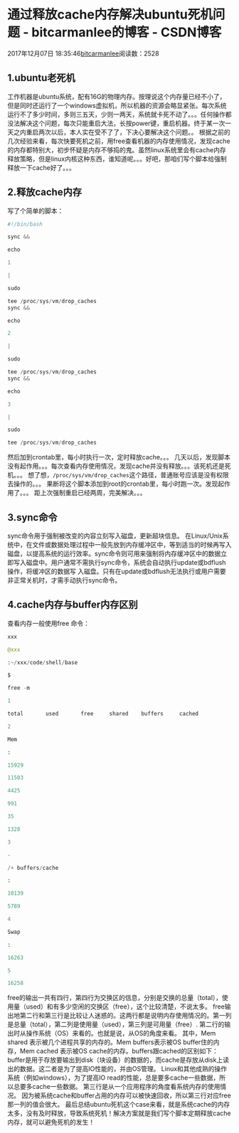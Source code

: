 
# 通过释放cache内存解决ubuntu死机问题 - bitcarmanlee的博客 - CSDN博客


2017年12月07日 18:35:46[bitcarmanlee](https://me.csdn.net/bitcarmanlee)阅读数：2528



## 1.ubuntu老死机
工作机器是ubuntu系统，配有16G的物理内存。按理说这个内存量已经不小了，但是同时还运行了一个windows虚拟机，所以机器的资源会略显紧张。每次系统运行不了多少时间，多则三五天，少则一两天，系统就卡死不动了。。。任何操作都没法解决这个问题，每次只能重启大法，长按power键，重启机器。终于某一次一天之内重启两次以后，本人实在受不了了，下决心要解决这个问题。。
根据之前的几次经验来看，每次快要死机之前，用free查看机器的内存使用情况，发现cache的内存都特别大，初步怀疑是内存不够捣的鬼。虽然linux系统里会有cache内存释放策略，但是linux内核这种东西，谁知道呢。。。好吧，那咱们写个脚本给强制释放一下cache好了。。。
## 2.释放cache内存
写了个简单的脚本：
```python
#!/bin/bash
```
```python
sync &&
```
```python
echo
```
```python
1
```
```python
|
```
```python
sudo
```
```python
tee /proc/sys/vm/drop_caches
sync &&
```
```python
echo
```
```python
2
```
```python
|
```
```python
sudo
```
```python
tee /proc/sys/vm/drop_caches
sync &&
```
```python
echo
```
```python
3
```
```python
|
```
```python
sudo
```
```python
tee /proc/sys/vm/drop_caches
```
然后加到crontab里，每小时执行一次，定时释放cache。。。
几天以后，发现脚本没有起作用。。。每次查看内存使用情况，发现cache并没有释放。。。该死机还是死机。。。
想了想，`/proc/sys/vm/drop_caches`这个路径，普通账号应该是没有权限去操作的。。。
果断将这个脚本添加到root的crontab里，每小时跑一次。发现起作用了。。。
距上次强制重启已经两周，完美解决。。。
## 3.sync命令
sync命令用于强制被改变的内容立刻写入磁盘，更新超块信息。 在Linux/Unix系统中，在文件或数据处理过程中一般先放到内存缓冲区中，等到适当的时候再写入磁盘，以提高系统的运行效率。sync命令则可用来强制将内存缓冲区中的数据立即写入磁盘中。用户通常不需执行sync命令，系统会自动执行update或bdflush操作，将缓冲区的数据写 入磁盘。只有在update或bdflush无法执行或用户需要非正常关机时，才需手动执行sync命令。
## 4.cache内存与buffer内存区别
查看内存一般使用free 命令：
```python
xxx
```
```python
@xxx
```
```python
:~/xxx/code/shell/base
```
```python
$
```
```python
free -m
```
```python
1
```
```python
total       used       free     shared    buffers     cached
```
```python
2
```
```python
Mem
```
```python
:
```
```python
15929
```
```python
11503
```
```python
4425
```
```python
991
```
```python
35
```
```python
1328
```
```python
3
```
```python
-
```
```python
/+ buffers/cache
```
```python
:
```
```python
10139
```
```python
5789
```
```python
4
```
```python
Swap
```
```python
:
```
```python
16263
```
```python
5
```
```python
16258
```
free的输出一共有四行，第四行为交换区的信息，分别是交换的总量（total），使用量（used）和有多少空闲的交换区（free），这个比较清楚，不说太多。
free输出地第二行和第三行是比较让人迷惑的。这两行都是说明内存使用情况的。第一列是总量（total），第二列是使用量（used），第三列是可用量（free）.
第二行的输出时从操作系统（OS）来看的。也就是说，从OS的角度来看。
其中，Mem shared 表示被几个进程共享的内存的。Mem buffers表示被OS buffer住的内存，Mem cached 表示被OS cache的内存。buffers跟cached的区别如下：
buffer是用于存放要输出到disk（块设备）的数据的，而cache是存放从disk上读出的数据。这二者是为了提高IO性能的，并由OS管理。
Linux和其他成熟的操作系统（例如windows），为了提高IO read的性能，总是要多cache一些数据，所以总要多cache一些数据。
第三行是从一个应用程序的角度看系统内存的使用情况。
因为被系统cache和buffer占用的内存可以被快速回收，所以第三行对应free那一列的值会很大。
最后总结ubuntu死机这个case来看，就是系统cache的内存太多，没有及时释放，导致系统死机！解决方案就是我们写个脚本定期释放cache内存，就可以避免死机的发生！

